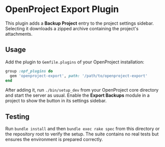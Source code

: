 # OpenProject Export Plugin

This plugin adds a **Backup Project** entry to the project settings sidebar. Selecting it downloads a zipped archive containing the project's attachments.

## Usage
Add the plugin to `Gemfile.plugins` of your OpenProject installation:
```ruby
group :opf_plugins do
  gem 'openproject-export', path: '/path/to/openproject-export'
end
```

After adding it, run `./bin/setup_dev` from your OpenProject core
directory and start the server as usual. Enable the **Export Backups**
module in a project to show the button in its settings sidebar.

## Testing

Run `bundle install` and then `bundle exec rake spec` from this directory
or the repository root to verify the setup. The suite contains no real
tests but ensures the environment is prepared correctly.
